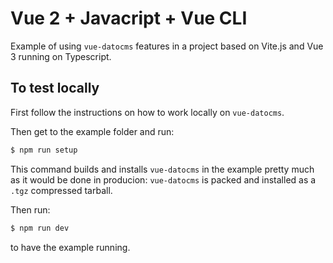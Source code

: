 # Vue 2 + Javacript + Vue CLI

Example of using `vue-datocms` features in a project based on Vite.js and Vue 3 running on Typescript.
## To test locally

First follow the instructions on how to work locally on `vue-datocms`.

Then get to the example folder and run:

``` bash
$ npm run setup
```

This command builds and installs `vue-datocms` in the example pretty much as it would be done in producion: `vue-datocms` is packed and installed as a `.tgz` compressed tarball.

Then run:

``` bash
$ npm run dev
```

to have the example running.
